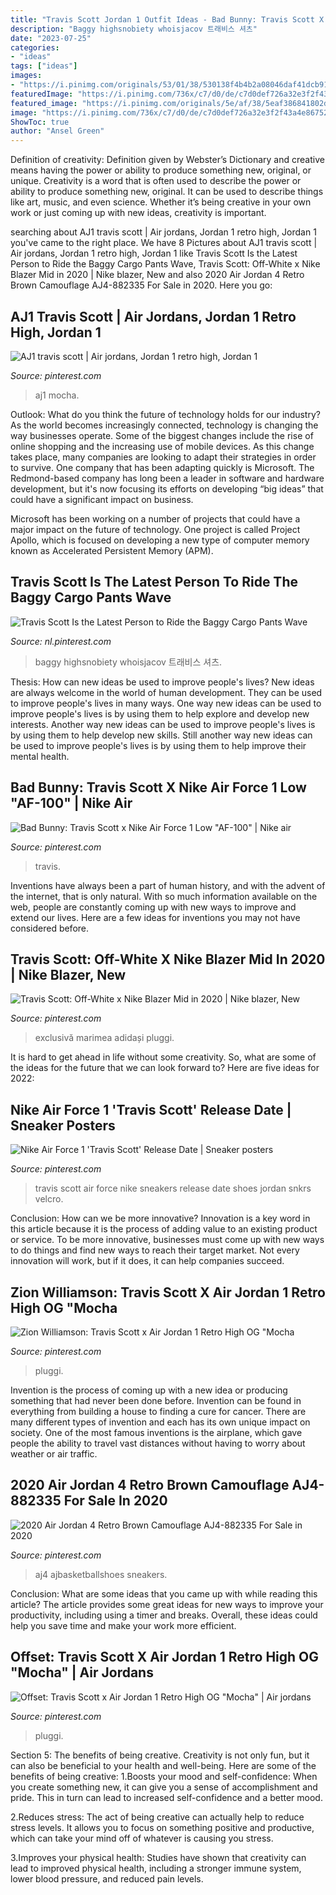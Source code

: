 ```yaml
---
title: "Travis Scott Jordan 1 Outfit Ideas - Bad Bunny: Travis Scott X Nike Air Force 1 Low &quot;af-100&quot;"
description: "Baggy highsnobiety whoisjacov 트래비스 셔츠"
date: "2023-07-25"
categories:
- "ideas"
tags: ["ideas"]
images:
- "https://i.pinimg.com/originals/53/01/38/530138f4b4b2a08046daf41dcb919aab.jpg"
featuredImage: "https://i.pinimg.com/736x/c7/d0/de/c7d0def726a32e3f2f43a4e86752b172.jpg"
featured_image: "https://i.pinimg.com/originals/5e/af/38/5eaf386841802dfa97db399be1ac5b39.png"
image: "https://i.pinimg.com/736x/c7/d0/de/c7d0def726a32e3f2f43a4e86752b172.jpg"
ShowToc: true
author: "Ansel Green"
---
```



Definition of creativity: Definition given by Webster’s Dictionary and creative means having the power or ability to produce something new, original, or unique.
Creativity is a word that is often used to describe the power or ability to produce something new, original. It can be used to describe things like art, music, and even science. Whether it’s being creative in your own work or just coming up with new ideas, creativity is important.

	

		
searching about AJ1 travis scott | Air jordans, Jordan 1 retro high, Jordan 1 you've came to the right place. We have 8 Pictures about AJ1 travis scott | Air jordans, Jordan 1 retro high, Jordan 1 like Travis Scott Is the Latest Person to Ride the Baggy Cargo Pants Wave, Travis Scott: Off-White x Nike Blazer Mid in 2020 | Nike blazer, New and also 2020 Air Jordan 4 Retro Brown Camouflage AJ4-882335 For Sale in 2020. Here you go:
		
    
## AJ1 Travis Scott | Air Jordans, Jordan 1 Retro High, Jordan 1

<img loading=lazy src="https://i.pinimg.com/736x/c7/d0/de/c7d0def726a32e3f2f43a4e86752b172.jpg" onerror="this.onerror=null;this.src='https://tse2.mm.bing.net/th?id=OIP.zAeyWg6IeH_TcVfXfArZdAHaJE&amp;pid=15.1';" alt="AJ1 travis scott | Air jordans, Jordan 1 retro high, Jordan 1">

_Source: pinterest.com_

>aj1 mocha. 

	

Outlook: What do you think the future of technology holds for our industry?
As the world becomes increasingly connected, technology is changing the way businesses operate. Some of the biggest changes include the rise of online shopping and the increasing use of mobile devices. As this change takes place, many companies are looking to adapt their strategies in order to survive. 
One company that has been adapting quickly is Microsoft. The Redmond-based company has long been a leader in software and hardware development, but it's now focusing its efforts on developing “big ideas” that could have a significant impact on business. 

Microsoft has been working on a number of projects that could have a major impact on the future of technology. One project is called Project Apollo, which is focused on developing a new type of computer memory known as Accelerated Persistent Memory (APM).

    
## Travis Scott Is The Latest Person To Ride The Baggy Cargo Pants Wave

<img loading=lazy src="https://i.pinimg.com/736x/72/a8/ee/72a8ee3f4ac9d925d1ffdd388865013c.jpg" onerror="this.onerror=null;this.src='https://tse3.mm.bing.net/th?id=OIP.TsYvMnK1eFCrPF3lu0FjmAHaLH&amp;pid=15.1';" alt="Travis Scott Is the Latest Person to Ride the Baggy Cargo Pants Wave">

_Source: nl.pinterest.com_

>baggy highsnobiety whoisjacov 트래비스 셔츠. 

	

Thesis: How can new ideas be used to improve people's lives?
New ideas are always welcome in the world of human development. They can be used to improve people's lives in many ways. One way new ideas can be used to improve people's lives is by using them to help explore and develop new interests. Another way new ideas can be used to improve people's lives is by using them to help develop new skills. Still another way new ideas can be used to improve people's lives is by using them to help improve their mental health.

    
## Bad Bunny: Travis Scott X Nike Air Force 1 Low &quot;AF-100&quot; | Nike Air

<img loading=lazy src="https://i.pinimg.com/736x/c5/30/b8/c530b887674c98d40c9f90a57fd63d8d.jpg" onerror="this.onerror=null;this.src='https://tse1.mm.bing.net/th?id=OIP.RtKJFjgRRKN4SO5vLw8bwAHaNK&amp;pid=15.1';" alt="Bad Bunny: Travis Scott x Nike Air Force 1 Low &quot;AF-100&quot; | Nike air">

_Source: pinterest.com_

>travis. 

	

Inventions have always been a part of human history, and with the advent of the internet, that is only natural. With so much information available on the web, people are constantly coming up with new ways to improve and extend our lives. Here are a few ideas for inventions you may not have considered before.

    
## Travis Scott: Off-White X Nike Blazer Mid In 2020 | Nike Blazer, New

<img loading=lazy src="https://i.pinimg.com/736x/5c/30/cb/5c30cb771ef2c99d68949e09e3656b74.jpg" onerror="this.onerror=null;this.src='https://tse3.mm.bing.net/th?id=OIP.Z_8PKbGAPy6_5lp0y7cB3QHaNK&amp;pid=15.1';" alt="Travis Scott: Off-White x Nike Blazer Mid in 2020 | Nike blazer, New">

_Source: pinterest.com_

>exclusivă marimea adidași pluggi. 

	

It is hard to get ahead in life without some creativity. So, what are some of the ideas for the future that we can look forward to? Here are five ideas for 2022: 

    
## Nike Air Force 1 &#039;Travis Scott&#039; Release Date | Sneaker Posters

<img loading=lazy src="https://i.pinimg.com/originals/53/01/38/530138f4b4b2a08046daf41dcb919aab.jpg" onerror="this.onerror=null;this.src='https://tse1.mm.bing.net/th?id=OIP.e0ik2BAf24bPNe4n9poy7gHaLH&amp;pid=15.1';" alt="Nike Air Force 1 &#039;Travis Scott&#039; Release Date | Sneaker posters">

_Source: pinterest.com_

>travis scott air force nike sneakers release date shoes jordan snkrs velcro. 

	

Conclusion: How can we be more innovative?
Innovation is a key word in this article because it is the process of adding value to an existing product or service. To be more innovative, businesses must come up with new ways to do things and find new ways to reach their target market. Not every innovation will work, but if it does, it can help companies succeed.

    
## Zion Williamson: Travis Scott X Air Jordan 1 Retro High OG &quot;Mocha

<img loading=lazy src="https://i.pinimg.com/736x/f4/bf/a3/f4bfa3c4cb2c893fa8d702b94700bef1.jpg" onerror="this.onerror=null;this.src='https://tse3.mm.bing.net/th?id=OIP.-aCGIUYxQq39wQos7mrTlAHaNK&amp;pid=15.1';" alt="Zion Williamson: Travis Scott x Air Jordan 1 Retro High OG &quot;Mocha">

_Source: pinterest.com_

>pluggi. 

	

Invention is the process of coming up with a new idea or producing something that had never been done before. Invention can be found in everything from building a house to finding a cure for cancer. There are many different types of invention and each has its own unique impact on society. One of the most famous inventions is the airplane, which gave people the ability to travel vast distances without having to worry about weather or air traffic.

    
## 2020 Air Jordan 4 Retro Brown Camouflage AJ4-882335 For Sale In 2020

<img loading=lazy src="https://i.pinimg.com/originals/ac/b0/c2/acb0c2089a8b3c64d477cafbecec9188.png" onerror="this.onerror=null;this.src='https://tse2.mm.bing.net/th?id=OIP.nHU02S4dcVTSP6VN5JsgawHaE9&amp;pid=15.1';" alt="2020 Air Jordan 4 Retro Brown Camouflage AJ4-882335 For Sale in 2020">

_Source: pinterest.com_

>aj4 ajbasketballshoes sneakers. 

	

Conclusion: What are some ideas that you came up with while reading this article?
The article provides some great ideas for new ways to improve your productivity, including using a timer and breaks. Overall, these ideas could help you save time and make your work more efficient.

    
## Offset: Travis Scott X Air Jordan 1 Retro High OG &quot;Mocha&quot; | Air Jordans

<img loading=lazy src="https://i.pinimg.com/originals/5e/af/38/5eaf386841802dfa97db399be1ac5b39.png" onerror="this.onerror=null;this.src='https://tse3.mm.bing.net/th?id=OIP.me3rbQ3jinREaH-fOXMpOAHaNK&amp;pid=15.1';" alt="Offset: Travis Scott x Air Jordan 1 Retro High OG &quot;Mocha&quot; | Air jordans">

_Source: pinterest.com_

>pluggi. 

	

Section 5: The benefits of being creative.
Creativity is not only fun, but it can also be beneficial to your health and well-being. Here are some of the benefits of being creative:
1.Boosts your mood and self-confidence: When you create something new, it can give you a sense of accomplishment and pride. This in turn can lead to increased self-confidence and a better mood.

2.Reduces stress: The act of being creative can actually help to reduce stress levels. It allows you to focus on something positive and productive, which can take your mind off of whatever is causing you stress.

3.Improves your physical health: Studies have shown that creativity can lead to improved physical health, including a stronger immune system, lower blood pressure, and reduced pain levels.


